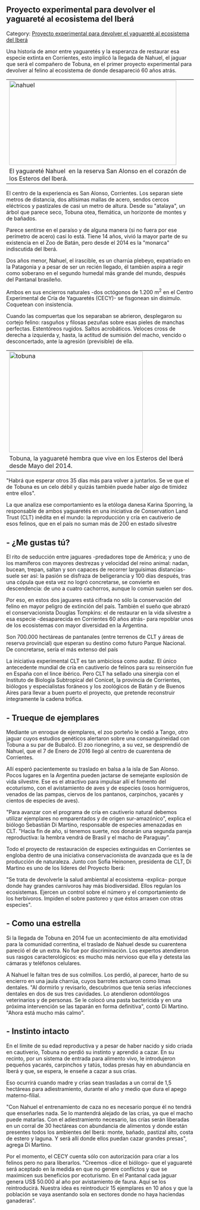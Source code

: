 ## Proyecto experimental para devolver el yaguareté al ecosistema del Iberá

Category: [Proyecto experimental para devolver el yaguareté al ecosistema del Iberá](http://descubrircorrientes.com.ar/2012/index.php/3258-geografia/7-zoogeografia/fauna-terrestre/yaguarete-panthera-onca/proyecto-experimental-para-devolver-el-yaguarete-al-ecosistema-del-ibera)

Una historia de amor entre yaguaretés y la esperanza de restaurar esa especie extinta en Corrientes, esto implicó la llegada de Nahuel, el jaguar que será el compañero de Tobuna, en el primer proyecto experimental para devolver al felino al ecosistema de donde desapareció 60 años atrás.

<table><tbody><tr><td><img src="http://descubrircorrientes.com.ar/2012/index.php/3258-geografia/7-zoogeografia/fauna-terrestre/yaguarete-panthera-onca/images/fotos_de_geografia/nahuel.jpg" width="449" height="227" alt="nahuel"></td></tr><tr><td><span>El yaguareté Nahuel &nbsp;en la reserva San Alonso en el corazón de los Esteros del Iberá.</span></td></tr></tbody></table>

El centro de la experiencia es San Alonso, Corrientes. Los separan siete metros de distancia, dos altísimas mallas de acero, sendos cercos eléctricos y pastizales de casi un metro de altura. Desde su "atalaya", un árbol que parece seco, Tobuna otea, flemática, un horizonte de montes y de bañados.

Parece sentirse en el paraíso y de alguna manera (si no fuera por ese perímetro de acero) casi lo está. Tiene 14 años, vivió la mayor parte de su existencia en el Zoo de Batán, pero desde el 2014 es la "monarca" indiscutida del Iberá.

Dos años menor, Nahuel, el irascible, es un charrúa plebeyo, expatriado en la Patagonia y a pesar de ser un recién llegado, él también aspira a regir como soberano en el segundo humedal más grande del mundo, después del Pantanal brasileño.

Ambos en sus encierros naturales -dos octógonos de 1.200 m<sup>2</sup> en el Centro Experimental de Cría de Yaguaretés (CECY)- se fisgonean sin disimulo. Coquetean con insistencia.

Cuando las compuertas que los separaban se abrieron, desplegaron su cortejo felino: rasguños y filosas pezuñas sobre esas pieles de manchas perfectas. Estentóreos rugidos. Saltos acrobáticos. Veloces cross de derecha a izquierda y, hasta, la actitud de sumisión del macho, vencido o desconcertado, ante la agresión (previsible) de ella.

<table><tbody><tr><td><img src="http://descubrircorrientes.com.ar/2012/index.php/3258-geografia/7-zoogeografia/fauna-terrestre/yaguarete-panthera-onca/images/fotos_de_geografia/tobuna.jpg" width="359" height="271" alt="tobuna"></td></tr><tr><td><span>Tobuna, la yaguareté hembra que vive en los Esteros del Iberá desde Mayo del 2014.</span></td></tr></tbody></table>

"Habrá que esperar otros 35 días más para volver a juntarlos. Se ve que el de Tobuna es un celo débil y quizás también puede haber algo de timidez entre ellos".

La que analiza ese comportamiento es la etóloga danesa Karina Sporring, la responsable de ambos yaguaretés en una iniciativa de Conservation Land Trust (CLT) inédita en el mundo: la reproducción y cría en cautiverio de esos felinos, que en el país no suman más de 200 en estado silvestre

## **\- ¿Me gustas tú?**

El rito de seducción entre jaguares -predadores tope de América; y uno de los mamíferos con mayores destrezas y velocidad del reino animal: nadan, bucean, trepan, saltan y son capaces de recorrer larguísimas distancias- suele ser así: la pasión se disfraza de beligerancia y 100 días después, tras una cópula que esta vez no logró concretarse, se convierte en descendencia: de uno a cuatro cachorros, aunque lo común suelen ser dos.

Por eso, en estos dos jaguares está cifrada no sólo la conservación del felino en mayor peligro de extinción del país. También el sueño que abrazó el conservacionista Douglas Tompkins: el de restaurar en la vida silvestre a esa especie -desaparecida en Corrientes 60 años atrás- para repoblar unos de los ecosistemas con mayor diversidad en la Argentina.

Son 700.000 hectáreas de pantanales (entre terrenos de CLT y áreas de reserva provincial) que esperan su destino como futuro Parque Nacional. De concretarse, sería el más extenso del país

La iniciativa experimental CLT es tan ambiciosa como audaz. El único antecedente mundial de cría en cautiverio de felinos para su reinserción fue en España con el lince ibérico. Pero CLT ha sellado una sinergia con el Instituto de Biología Subtropical del Conicet, la provincia de Corrientes, biólogos y especialistas foráneos y los zoológicos de Batán y de Buenos Aires para llevar a buen puerto el proyecto, que pretende reconstruir íntegramente la cadena trófica.

## **\- Trueque de ejemplares**

Mediante un enroque de ejemplares, el zoo porteño le cedió a Tango, otro jaguar cuyos estudios genéticos alertaron sobre una consanguineidad con Tobuna a su par de Bubalcó. El zoo rionegrino, a su vez, se desprendió de Nahuel, que el 7 de Enero de 2016 llegó al centro de cuarentena de Corrientes.

Allí esperó pacientemente su traslado en balsa a la isla de San Alonso. Pocos lugares en la Argentina pueden jactarse de semejante explosión de vida silvestre. Ese es el atractivo para impulsar allí el fomento del ecoturismo, con el avistamiento de aves y de especies (osos hormigueros, venados de las pampas, ciervos de los pantanos, carpinchos, yacarés y cientos de especies de aves).

"Para avanzar con el programa de cría en cautiverio natural debemos utilizar ejemplares no emparentados y de origen sur-amazónico", explica el biólogo Sebastián Di Martino, responsable de especies amenazadas en CLT. "Hacia fin de año, si tenemos suerte, nos donarán una segunda pareja reproductiva: la hembra vendrá de Brasil y el macho de Paraguay".

Todo el proyecto de restauración de especies extinguidas en Corrientes se engloba dentro de una iniciativa conservacionista de avanzada que es la de producción de naturaleza. Junto con Sofìa Heinonen, presidenta de CLT, Di Martino es uno de los líderes del Proyecto Iberá:

"Se trata de devolverle la salud ambiental al ecosistema -explica- porque donde hay grandes carnívoros hay más biodiversidad. Ellos regulan los ecosistemas. Ejercen un control sobre el número y el comportamiento de los herbívoros. Impiden el sobre pastoreo y que éstos arrasen con otras especies".

## **\- Como una estrella**

Si la llegada de Tobuna en 2014 fue un acontecimiento de alta emotividad para la comunidad correntina, el traslado de Nahuel desde su cuarentena pareció el de un extra. No fue por discriminación. Los expertos atendieron sus rasgos caracterológicos: es mucho más nervioso que ella y detesta las cámaras y teléfonos celulares.

A Nahuel le faltan tres de sus colmillos. Los perdió, al parecer, harto de su encierro en una jaula charrúa, cuyos barrotes actuaron como limas dentales. "Al dormirlo y revisarlo, descubrimos que tenía serias infecciones dentales en dos de sus tres cavidades. Lo atendieron odontólogos veterinarios y de personas. Se le colocó una pasta bactericida y en una próxima intervención se las taparán en forma definitiva", contó Di Martino. "Ahora está mucho más calmo".

## **\- Instinto intacto**

En el límite de su edad reproductiva y a pesar de haber nacido y sido criada en cautiverio, Tobuna no perdió su instinto y aprendió a cazar. En su recinto, por un sistema de entrada para alimento vivo, le introdujeron pequeños yacarés, carpinchos y tatús, todas presas hay en abundancia en Iberá y que, se espera, le enseñe a cazar a sus crías.

Eso ocurrirá cuando madre y crías sean trasladas a un corral de 1,5 hectáreas para adiestramiento, durante el año y medio que dura el apego materno-filial.

"Con Nahuel el entrenamiento de caza no es necesario porque él no tendrá que enseñarles nada. Se lo mantendrá alejado de las crías, ya que el macho puede matarlas. Con el adiestramiento necesario, las crías serán liberadas en un corral de 30 hectáreas con abundancia de alimentos y donde están presentes todos los ambientes del Iberá: monte, bañado, pastizal alto, costa de estero y laguna. Y será allí donde ellos puedan cazar grandes presas", agrega Di Martino.

Por el momento, el CECY cuenta sólo con autorización para criar a los felinos pero no para liberarlos. "Creemos -dice el biólogo- que el yaguareté será aceptado en la medida en que no genere conflictos y que se maximicen sus beneficios por ecoturismo. En el Pantanal cada jaguar genera US$ 50.000 al año por avistamiento de fauna. Aquí se los reintroducirá. Nuestra idea es reintroducir 15 ejemplares en 10 años y que la población se vaya asentando sola en sectores donde no haya haciendas ganaderas".